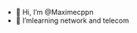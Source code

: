 - 👋 Hi, I’m @Maximecppn
- 🌱 I’mlearning network and telecom


<!---
Maximecppn/Maximecppn is a ✨ special ✨ repository because its `README.md` (this file) appears on your GitHub profile.
You can click the Preview link to take a look at your changes.
--->

